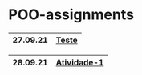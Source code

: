 # POO-assignments
|  27.09.21 | [Teste](https://github.com/fagner02/POO-assignments/blob/0e791de06fd0a547f1a797050a1dc63e09c85fe7/jokenpo.cpp)|
| --- | --- |

| 28.09.21 | [Atividade-1](https://github.com/fagner02/POO-assignments/blob/0e791de06fd0a547f1a797050a1dc63e09c85fe7/jokenpo.cpp) |
| --- | --- |
